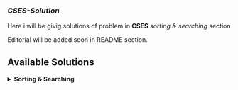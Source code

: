 ### *CSES-Solution*

Here i will be givig solutions of problem in **CSES**  *sorting & searching* section

Editorial will be added soon in README section.

## Available Solutions




<details>
    <summary><b>Sorting & Searching</b></summary>
        <table>
            <tr>
                <th>#</th>
                <th>Problem Title</th>
                <th>Solution Template</th>
            </tr>
            <tr>
                <td>01</td>
                <td>Apartments</td>
                <td><a href="https://github.com/Sahim98/CSES-Solution/blob/main/sorting%20%26%20searching/Apartments.cpp">[Solution]</a></td>
            </tr>
            <tr>
                <td>02</td>
                <td>Concert Tickets</td>
                <td><a href="https://github.com/Sahim98/CSES-Solution/blob/main/sorting%20%26%20searching/Concert Tickets.cpp">[Solution]</a></td>
            </tr>
            <tr>
                <td>03</td>
                <td>Distinct Numbers</td>
                <td><a href="https://github.com/Sahim98/CSES-Solution/blob/main/sorting%20%26%20searching/Distinct Numbers.cpp">[Solution]</a></td>
            </tr>
             <tr>
                <td>04</td>
                <td>Movie Festival</td>
                <td><a href="https://github.com/Sahim98/CSES-Solution/blob/main/sorting%20%26%20searching/Movie Festival.cpp">[Solution]</a></td>
            </tr>
             <tr>
                <td>04</td>
                <td>Nearest Smaller Values</td>
                <td><a href="https://github.com/Sahim98/CSES-Solution/blob/main/sorting%20%26%20searching/Nearest Smaller Values.cpp">[Solution]</a></td>
            </tr>
              <tr>
                <td>04</td>
                <td>Restaurant Customers</td>
                <td><a href="https://github.com/Sahim98/CSES-Solution/blob/main/sorting%20%26%20searching/Restaurant Customers.cpp">[Solution]</a></td>
            </tr>
              <tr>
                <td>04</td>
                <td>Subarray Sums I</td>
                <td><a href="https://github.com/Sahim98/CSES-Solution/blob/main/sorting%20%26%20searching/Subarray Sums I.cpp">[Solution]</a></td>
            </tr>
        </table>

</details>
